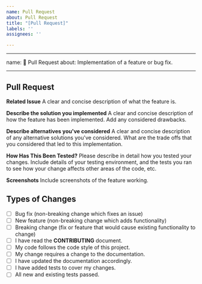 ```yaml
---
name: Pull Request
about: Pull Request
title: "[Pull Request]"
labels: ''
assignees: ''

---
```


---
name: 🚀 Pull Request
about: Implementation of a feature or bug fix.

---

## Pull Request

**Related Issue**
A clear and concise description of what the feature is.

**Describe the solution you implemented**
A clear and concise description of how the feature has been implemented. Add any considered drawbacks.

**Describe alternatives you've considered**
A clear and concise description of any alternative solutions you've considered. What are the trade offs that you considered that led to this implementation.

**How Has This Been Tested?**
Please describe in detail how you tested your changes. Include details of your testing environment, and the tests you ran to see how your change affects other areas of the code, etc.

**Screenshots**
Include screenshots of the feature working.

## Types of Changes
<!--- What types of changes does your code introduce? Put an `x` in all the boxes that apply: -->
- [ ] Bug fix (non-breaking change which fixes an issue)
- [ ] New feature (non-breaking change which adds functionality)
- [ ] Breaking change (fix or feature that would cause existing functionality to change)
- [ ] I have read the **CONTRIBUTING** document.
- [ ] My code follows the code style of this project.
- [ ] My change requires a change to the documentation.
- [ ] I have updated the documentation accordingly.
- [ ] I have added tests to cover my changes.
- [ ] All new and existing tests passed.
